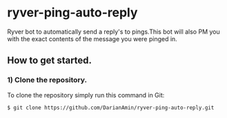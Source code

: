 # ryver-ping-auto-reply

Ryver bot to automatically send a reply's to pings.This bot will also PM you with the exact contents of the message you were pinged in.

## How to get started.
### 1) Clone the repository.
To clone the repository simply run this command in Git:
```sh
$ git clone https://github.com/DarianAmin/ryver-ping-auto-reply.git

